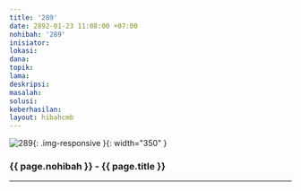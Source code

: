 ```yaml
---
title: '289'
date: 2892-01-23 11:08:00 +07:00
nohibah: '289'
inisiator:
lokasi:
dana:
topik:
lama:
deskripsi:
masalah:
solusi:
keberhasilan:
layout: hibahcmb
---
```


![289](/static/img/hibahcmb/289.png){: .img-responsive }{: width="350" }

### {{ page.nohibah }} - {{ page.title }}

---
